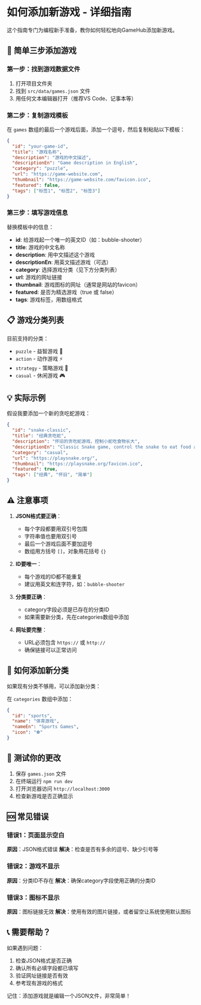 # 如何添加新游戏 - 详细指南

这个指南专门为编程新手准备，教你如何轻松地向GameHub添加新游戏。

## 🎯 简单三步添加游戏

### 第一步：找到游戏数据文件

1. 打开项目文件夹
2. 找到 `src/data/games.json` 文件
3. 用任何文本编辑器打开（推荐VS Code、记事本等）

### 第二步：复制游戏模板

在 `games` 数组的最后一个游戏后面，添加一个逗号，然后复制粘贴以下模板：

```json
{
  "id": "your-game-id",
  "title": "游戏名称",
  "description": "游戏的中文描述",
  "descriptionEn": "Game description in English",
  "category": "puzzle",
  "url": "https://game-website.com",
  "thumbnail": "https://game-website.com/favicon.ico",
  "featured": false,
  "tags": ["标签1", "标签2", "标签3"]
}
```

### 第三步：填写游戏信息

替换模板中的信息：

- **id**: 给游戏起一个唯一的英文ID（如：bubble-shooter）
- **title**: 游戏的中文名称
- **description**: 用中文描述这个游戏
- **descriptionEn**: 用英文描述游戏（可选）
- **category**: 选择游戏分类（见下方分类列表）
- **url**: 游戏的网址链接
- **thumbnail**: 游戏图标的网址（通常是网站的favicon）
- **featured**: 是否为精选游戏（true 或 false）
- **tags**: 游戏标签，用数组格式

## 📋 游戏分类列表

目前支持的分类：

- `puzzle` - 益智游戏 🧩
- `action` - 动作游戏 ⚡
- `strategy` - 策略游戏 🎯
- `casual` - 休闲游戏 🎮

## 💡 实际示例

假设我要添加一个新的贪吃蛇游戏：

```json
{
  "id": "snake-classic",
  "title": "经典贪吃蛇",
  "description": "怀旧的贪吃蛇游戏，控制小蛇吃食物长大",
  "descriptionEn": "Classic Snake game, control the snake to eat food and grow",
  "category": "casual",
  "url": "https://playsnake.org/",
  "thumbnail": "https://playsnake.org/favicon.ico",
  "featured": true,
  "tags": ["经典", "怀旧", "简单"]
}
```

## ⚠️ 注意事项

1. **JSON格式要正确**：
   - 每个字段都要用双引号包围
   - 字符串值也要用双引号
   - 最后一个游戏后面不要加逗号
   - 数组用方括号 `[]`，对象用花括号 `{}`

2. **ID要唯一**：
   - 每个游戏的ID都不能重复
   - 建议用英文和连字符，如：`bubble-shooter`

3. **分类要正确**：
   - category字段必须是已存在的分类ID
   - 如果需要新分类，先在categories数组中添加

4. **网址要完整**：
   - URL必须包含 `https://` 或 `http://`
   - 确保链接可以正常访问

## 🔧 如何添加新分类

如果现有分类不够用，可以添加新分类：

在 `categories` 数组中添加：

```json
{
  "id": "sports",
  "name": "体育游戏",
  "nameEn": "Sports Games",
  "icon": "⚽"
}
```

## 🚀 测试你的更改

1. 保存 `games.json` 文件
2. 在终端运行 `npm run dev`
3. 打开浏览器访问 `http://localhost:3000`
4. 检查新游戏是否正确显示

## 🆘 常见错误

### 错误1：页面显示空白
**原因**：JSON格式错误
**解决**：检查是否有多余的逗号、缺少引号等

### 错误2：游戏不显示
**原因**：分类ID不存在
**解决**：确保category字段使用正确的分类ID

### 错误3：图标不显示
**原因**：图标链接无效
**解决**：使用有效的图片链接，或者留空让系统使用默认图标

## 📞 需要帮助？

如果遇到问题：
1. 检查JSON格式是否正确
2. 确认所有必填字段都已填写
3. 验证网址链接是否有效
4. 参考现有游戏的格式

记住：添加游戏就是编辑一个JSON文件，非常简单！ 